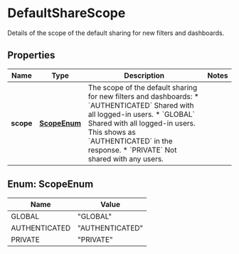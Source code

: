 

# DefaultShareScope

Details of the scope of the default sharing for new filters and dashboards.
## Properties

Name | Type | Description | Notes
------------ | ------------- | ------------- | -------------
**scope** | [**ScopeEnum**](#ScopeEnum) | The scope of the default sharing for new filters and dashboards:   *  &#x60;AUTHENTICATED&#x60; Shared with all logged-in users.  *  &#x60;GLOBAL&#x60; Shared with all logged-in users. This shows as &#x60;AUTHENTICATED&#x60; in the response.  *  &#x60;PRIVATE&#x60; Not shared with any users. | 



## Enum: ScopeEnum

Name | Value
---- | -----
GLOBAL | &quot;GLOBAL&quot;
AUTHENTICATED | &quot;AUTHENTICATED&quot;
PRIVATE | &quot;PRIVATE&quot;



